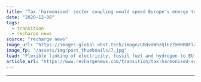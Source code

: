 ```yaml
---
title: "Tax 'harmonised' sector coupling would speed Europe's energy transition -  report"
date: "2020-12-08"
tags: 
  - transition
  - recharge news
source: "recharge news"
image_url: "https://images-global.nhst.tech/image/UDdvaWhzQlEzZm9RRDFlZUtyQTNUaXdqcUlBRkdEUnZYY0pGc1JnVWFwRT0=/nhst/binary/6a9306e29e86590bb88ecdc93f68e5ba"
image_fp: "/assets/img/post_thumbnails/7.jpg"
lead: "Flexible linking of electricity, fossil fuel and hydrogen to EU industrial, residential and transportation sectors would create a renewables-boosting market effect, says DNV GL"
article_url: "https://www.rechargenews.com/transition/tax-harmonised-sector-coupling-would-speed-europes-energy-transition-report/2-1-926613"
---
```


---
